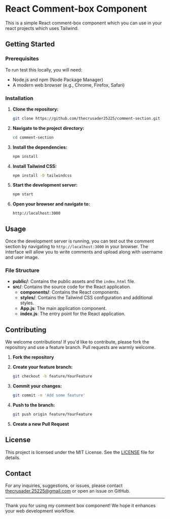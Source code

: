 # React Comment-box Component

This is a simple React comment-box component which you can use in your react projects which uses Tailwind.

## Getting Started

### Prerequisites

To run test this locally, you will need:

- Node.js and npm (Node Package Manager)
- A modern web browser (e.g., Chrome, Firefox, Safari)

### Installation

1. **Clone the repository:**

    ```sh
    git clone https://github.com/thecrusader25225/comment-section.git
    ```

2. **Navigate to the project directory:**

    ```sh
    cd comment-section
    ```

3. **Install the dependencies:**

    ```sh
    npm install
    ```

4. **Install Tailwind CSS:**

    ```sh
    npm install -D tailwindcss
    ```

5. **Start the development server:**

    ```sh
    npm start
    ```

6. **Open your browser and navigate to:**

    ```
    http://localhost:3000
    ```


## Usage

Once the development server is running, you can test out the comment section by navigating to `http://localhost:3000` in your browser. The interface will allow you to write comments and upload along with username and user image.

### File Structure

- **public/**: Contains the public assets and the `index.html` file.
- **src/**: Contains the source code for the React application.
  - **components/**: Contains the React components.
  - **styles/**: Contains the Tailwind CSS configuration and additional styles.
  - **App.js**: The main application component.
  - **index.js**: The entry point for the React application.

## Contributing

We welcome contributions! If you'd like to contribute, please fork the repository and use a feature branch. Pull requests are warmly welcome.

1. **Fork the repository**
2. **Create your feature branch:**

    ```sh
    git checkout -b feature/YourFeature
    ```

3. **Commit your changes:**

    ```sh
    git commit -m 'Add some feature'
    ```

4. **Push to the branch:**

    ```sh
    git push origin feature/YourFeature
    ```

5. **Create a new Pull Request**

## License

This project is licensed under the MIT License. See the [LICENSE](LICENSE) file for details.

## Contact

For any inquiries, suggestions, or issues, please contact thecrusader.25225@gmail.com or open an issue on GitHub.

---

Thank you for using my comment box component! We hope it enhances your web development workflow.
